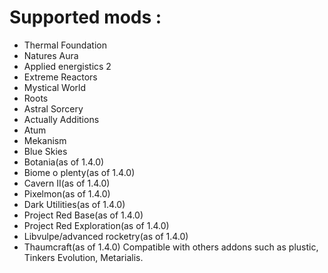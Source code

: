 # Supported mods : 
* Thermal Foundation
* Natures Aura
* Applied energistics 2
* Extreme Reactors
* Mystical World
* Roots
* Astral Sorcery
* Actually Additions
* Atum
* Mekanism
* Blue Skies
* Botania(as of 1.4.0)
* Biome o plenty(as of 1.4.0)
* Cavern II(as of 1.4.0)
* Pixelmon(as of 1.4.0)
* Dark Utilities(as of 1.4.0)
* Project Red Base(as of 1.4.0)
* Project Red Exploration(as of 1.4.0)
* Libvulpe/advanced rocketry(as of 1.4.0)
* Thaumcraft(as of 1.4.0)
Compatible with others addons such as plustic, Tinkers Evolution, Metarialis.